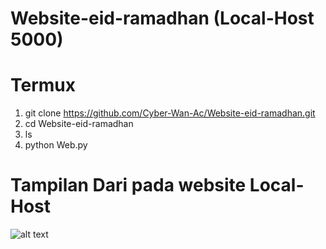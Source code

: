 # Website-eid-ramadhan (Local-Host 5000)

# Termux
  1. git clone https://github.com/Cyber-Wan-Ac/Website-eid-ramadhan.git
  2. cd Website-eid-ramadhan
  3. ls
  4. python Web.py

# Tampilan Dari pada website Local-Host

![alt text](?https://github.com/Cyber-Wan-Ac/Website-eid-ramadhan/blob/main/Tampilan.jpgraw=true)
